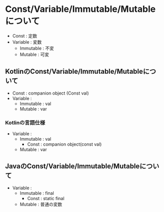 # Const/Variable/Immutable/Mutableについて
* Const : 定数
* Variable : 変数
  * Immutable : 不変
  * Mutable : 可変
## KotlinのConst/Variable/Immutable/Mutableについて 
* Const : companion object (Const val)
* Variable : 
  * Immutable : val
  * Mutable : var
  
### Kotlinの言語仕様
* Variable : 
  * Immutable : val
    * Const : companion object(const val)
  * Mutable : var

## JavaのConst/Variable/Immutable/Mutableについて
* Variable : 
  * Immutable : final
    * Const : static final
  * Mutable : 普通の変数
